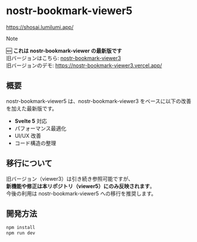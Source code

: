 # nostr-bookmark-viewer5
https://shosai.lumilumi.app/

> [!NOTE]
> 🆕 **これは nostr-bookmark-viewer の最新版です**  
> 旧バージョンはこちら: [nostr-bookmark-viewer3](https://github.com/TsukemonoGit/nostr-bookmark-viewer3)  
> 旧バージョンのデモ: https://nostr-bookmark-viewer3.vercel.app/

## 概要
nostr-bookmark-viewer5 は、nostr-bookmark-viewer3 をベースに以下の改善を加えた最新版です。

- **Svelte 5** 対応
- パフォーマンス最適化
- UI/UX 改善
- コード構造の整理

## 移行について
旧バージョン（viewer3）は引き続き参照可能ですが、  
**新機能や修正は本リポジトリ（viewer5）にのみ反映されます**。  
今後の利用は nostr-bookmark-viewer5 への移行を推奨します。



## 開発方法
```bash
npm install
npm run dev

